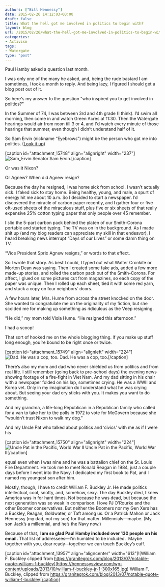 ```yaml
---
authors: ["Bill Hennessy"]
date: 2015-02-26 14:12:03+00:00
draft: false
title: What the hell got me involved in politics to begin with?
layout: blog
url: /2015/02/26/what-the-hell-got-me-involved-in-politics-to-begin-with/
categories:
- Activism
tags:
- Watergate
type: "post"
---
```


Paul Hamby asked a question last month.

I was only one of the many he asked, and, being the rude bastard I am sometimes, I took a month to reply. And being lazy, I figured I should get a blog post out of it.

So here's my answer to the question "who inspired you to get involved in politics?"



In the Summer of 74, I was between 3rd and 4th grade (I think). I’d swim all morning, then come in and watch Green Acres at 11:30. Then the Watergate hearings would air from noon till 3 or 4, and I'd watch every minute of those hearings that summer, even though I didn’t understand half of it.









So Sam Ervin (nickname “Eyebrows”) might be the person who got me into politics. ([Look it up](https://www.washingtonpost.com/wp-srv/national/longterm/watergate/stories/ervinobit.htm))

[caption id="attachment_15748" align="alignright" width="237"]![Sam_Ervin](https://hennessysview.com/wp-content/uploads/2015/02/Sam_Ervin-237x300.jpg)
Senator Sam Ervin.[/caption]











Or was it Nixon?









Or Agnew? When did Agnew resign?









Because the day he resigned, I was home sick from school. I wasn’t actually sick. I faked sick to stay home. Being healthy, young, and male, a spurt of energy hit me about 10 a.m. So I decided to start a newspaper. I’d discovered the miracle of carbon paper recently, and I gather four or five oft-used sheets of the miraculous stuff, plus five or six sheets of that really expensive 25% cotton typing paper that only people over 45 remember.









I slid the 5-part carbon pack behind the platen of our Smith-Corona portable and started typing. The TV was on in the background. As I made shit up (and my blog readers can appreciate my skill in that endeavor), I heard breaking news interrupt “Days of our Lives” or some damn thing on TV.









“Vice President Sprio Agnew resigns,” or words to that effect.









So I wrote that story. As best I could, I typed out what Walter Cronkite or Morton Dean was saying. Then I created some fake ads, added a few more made-up stories, and rolled the carbon pack out of the Smith-Corona. For affect, I glued on some pictures cut from magazines, so each copy of the paper was unique. Then I rolled up each sheet, tied it with some red yarn, and stuck a copy on four neighbors’ doors.









A few hours later, Mrs. Hume from across the street knocked on the door. She wanted to congratulate me on the originality of my fiction, but she scolded me for making up something as ridiculous as the Veep resigning.









“He did,” my mom told Viola Hume. “He resigned this afternoon.”









I had a scoop!









That sort of hooked me on the whole blogging thing. If you make up stuff long enough, you’re bound to be right once or twice.











[caption id="attachment_15749" align="alignleft" width="224"]![Dad. He was a cop, too. ](https://hennessysview.com/wp-content/uploads/2015/02/221277_10150163779250886_3175009_o-224x300.jpg)
Dad. He was a cop, too.[/caption]

There’s also my mom and dad who never shielded us from politics and from real life. I still remember (going back to pre-school days) the evening news showing footage of a fire-fight in Viet Nam. And my dad sitting in his chair with a newspaper folded on his lap, sometimes crying. He was a WWII and Korea vet. Only in my imagination do I understand what he was crying about. But seeing your dad cry sticks with you. It makes you want to do something.











And my grandma, a life-long Republican in a Republican family who called for a van to take her to the polls in 1972 to vote for McGovern because she "wouldn’t trust Nixon to walk my dog.”









And my Uncle Pat who talked about politics and ‘civics' with me as if I were his

[caption id="attachment_15750" align="alignright" width="224"]![Uncle Pat in the Pacific, World War II](https://hennessysview.com/wp-content/uploads/2015/02/220527_10150163759540886_8179444_o-224x300.jpg)
Uncle Pat in the Pacific, World War II[/caption]

equal even when I was nine and he was a battalion chief on the St. Louis Fire Department. He took me to meet Ronald Reagan in 1984, just a couple days before I went into the Navy. I dedicated my first book to Pat, and I named my youngest son after him.











Mostly, though, I have to credit William F. Buckley Jr. He made politics intellectual, cool, snotty, and, somehow, sexy. The day Buckley died, I knew America was in for hard times. Not because he was dead, but because the next generation was so weak in comparison. I love PJ O’Rourke and the other Boomer conservatives. But neither the Boomers nor my Gen Xers has a Buckley, Reagan, Goldwater, or Taft among us. Or a Patrick Mahon or Jack Hennessy (my dad, not my son) for that matter. Millennials—maybe. (My son Jack’s a millennial, and he’s the Navy now.)









Because of that, **I am so glad Paul Hamby included over 130 people on his email.** That list of addressees—I’m humbled to be included.  Maybe together with you, dear ready--together we can touch Buckley’s cuff.







[caption id="attachment_13957" align="aligncenter" width="613"]![William F. Buckley clipped from https://granitegrok.com/blog/2013/07/notable-quote-william-f-buckley](https://hennessysview.com/wp-content/uploads/2013/10/william-f-buckley-jr-1-300x165.jpg)
William F. Buckley, clipped from https://granitegrok.com/blog/2013/07/notable-quote-william-f-buckley[/caption]


